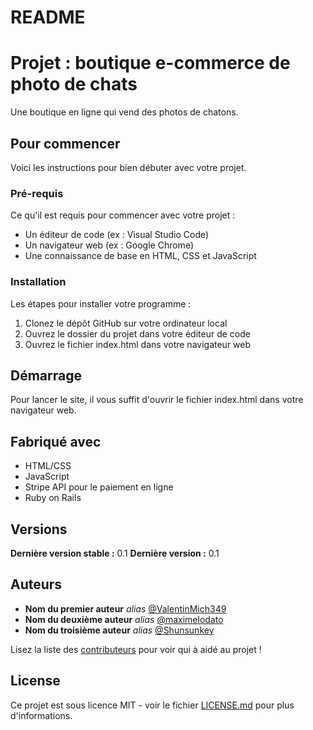 # README

# Projet : boutique e-commerce de photo de chats

Une boutique en ligne qui vend des photos de chatons.

## Pour commencer

Voici les instructions pour bien débuter avec votre projet.

### Pré-requis

Ce qu'il est requis pour commencer avec votre projet :

* Un éditeur de code (ex : Visual Studio Code)
* Un navigateur web (ex : Google Chrome)
* Une connaissance de base en HTML, CSS et JavaScript

### Installation

Les étapes pour installer votre programme :

1. Clonez le dépôt GitHub sur votre ordinateur local
2. Ouvrez le dossier du projet dans votre éditeur de code
3. Ouvrez le fichier index.html dans votre navigateur web

## Démarrage

Pour lancer le site, il vous suffit d'ouvrir le fichier index.html dans votre navigateur web.

## Fabriqué avec

* HTML/CSS
* JavaScript
* Stripe API pour le paiement en ligne
* Ruby on Rails


## Versions

**Dernière version stable :** 0.1
**Dernière version :** 0.1

## Auteurs

* **Nom du premier auteur** _alias_ [@ValentinMich349](https://github.com/ValentinMich349)
* **Nom du deuxième auteur** _alias_ [@maximelodato](https://github.com/maximelodato)
* **Nom du troisième auteur** _alias_ [@Shunsunkey](https://github.com/Shunsunkey)

Lisez la liste des [contributeurs](https://github.com/your/project/contributors) pour voir qui à aidé au projet !

## License

Ce projet est sous licence MIT - voir le fichier [LICENSE.md](LICENSE.md) pour plus d'informations.
